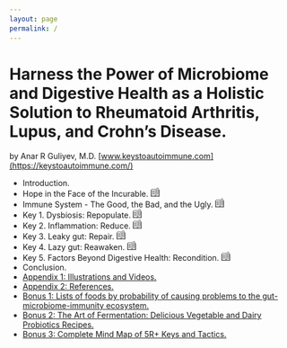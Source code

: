 ```yaml
---
layout: page
permalink: /
---
```


# Harness the Power of Microbiome and Digestive Health as a Holistic Solution to Rheumatoid Arthritis, Lupus, and Crohn’s Disease.
by Anar R Guliyev, M.D. [www.keystoautoimmune.com](https://keystoautoimmune.com/)

- Introduction.
- Hope in the Face of the Incurable. [<img alt="Get the Book" src="illustrations%2Ficons%2Fbook%20icon.png" style="width: 1rem;" />](https://keystoautoimmune.com/)
- Immune System - The Good, the Bad, and the Ugly. [<img alt="Get the Book" src="illustrations%2Ficons%2Fbook%20icon.png" style="width: 1rem;" />](https://keystoautoimmune.com/)
- Key 1. Dysbiosis: Repopulate. [<img alt="Get the Book" src="illustrations%2Ficons%2Fbook%20icon.png" style="width: 1rem;" />](https://keystoautoimmune.com/)
- Key 2. Inflammation: Reduce. [<img alt="Get the Book" src="illustrations%2Ficons%2Fbook%20icon.png" style="width: 1rem;" />](https://keystoautoimmune.com/)
- Key 3. Leaky gut: Repair. [<img alt="Get the Book" src="illustrations%2Ficons%2Fbook%20icon.png" style="width: 1rem;" />](https://keystoautoimmune.com/)
- Key 4. Lazy gut: Reawaken. [<img alt="Get the Book" src="illustrations%2Ficons%2Fbook%20icon.png" style="width: 1rem;" />](https://keystoautoimmune.com/)
- Key 5. Factors Beyond Digestive Health: Recondition. [<img alt="Get the Book" src="illustrations%2Ficons%2Fbook%20icon.png" style="width: 1rem;" />](https://keystoautoimmune.com/)
- Conclusion.
- [Appendix 1: Illustrations and Videos.](a1.md)
- [Appendix 2: References.](a2.md)
- [Bonus 1: Lists of foods by probability of causing problems to the gut-microbiome-immunity ecosystem.](https://bonus.keystoautoimmune.com/)
- [Bonus 2: The Art of Fermentation: Delicious Vegetable and Dairy Probiotics Recipes.](https://bonus.keystoautoimmune.com/)
- [Bonus 3: Complete Mind Map of 5R+ Keys and Tactics.](https://bonus.keystoautoimmune.com/)
